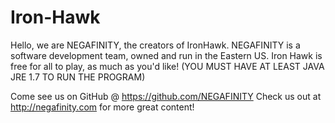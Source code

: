 # Iron-Hawk 
Hello, we are NEGAFINITY, the creators of IronHawk. 
NEGAFINITY is a software development team, owned and run in the Eastern US.
Iron Hawk is free for all to play, as much as you'd like!
(YOU MUST HAVE AT LEAST JAVA JRE 1.7 TO RUN THE PROGRAM)

Come see us on GitHub @ https://github.com/NEGAFINITY
Check us out at http://negafinity.com for more great content!